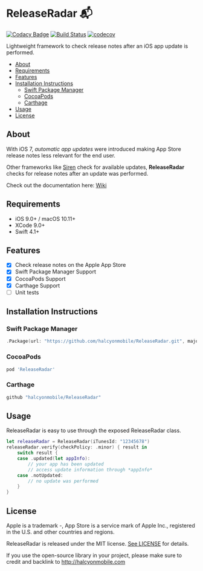 # ReleaseRadar 📬

[![Codacy Badge](https://api.codacy.com/project/badge/Grade/136d1e8dac924d2aa3152ebbdc65faf4)](https://app.codacy.com/app/magyarosibotond/ReleaseRadar?utm_source=github.com&utm_medium=referral&utm_content=halcyonmobile/ReleaseRadar&utm_campaign=Badge_Grade_Settings)
[![Build Status](https://travis-ci.org/halcyonmobile/ReleaseRadar.svg?branch=master)](https://travis-ci.org/halcyonmobile/ReleaseRadar)
[![codecov](https://codecov.io/gh/halcyonmobile/ReleaseRadar/branch/master/graph/badge.svg)](https://codecov.io/gh/halcyonmobile/ReleaseRadar)

Lightweight framework to check release notes after an iOS app update is performed.

- [About](#about)
- [Requirements](#requirements)
- [Features](#features)
- [Installation Instructions](#installation-instructions)
    - [Swift Package Manager](#swift-package-manager)
    - [CocoaPods](#cocoapods)
    - [Carthage](#carthage)
- [Usage](#usage)
- [License](#license)

## About

With iOS 7, *automatic app updates* were introduced making App Store release notes less relevant for the end user.

Other frameworks like [Siren](https://github.com/ArtSabintsev/Siren) check for available updates, **ReleaseRadar** checks for release notes after an update was performed.

Check out the documentation here: [Wiki](https://github.com/halcyonmobile/ReleaseRadar/wiki)

## Requirements

- iOS 9.0+ / macOS 10.11+
- XCode 9.0+
- Swift 4.1+

## Features

- [x] Check release notes on the Apple App Store
- [x] Swift Package Manager Support
- [x] CocoaPods Support
- [x] Carthage Support
- [ ] Unit tests

## Installation Instructions

### Swift Package Manager

```swift
.Package(url: "https://github.com/halcyonmobile/ReleaseRadar.git", majorVersion: 0, minorVersion: 2)
```

### CocoaPods

```ruby
pod 'ReleaseRadar'
```

### Carthage

```swift
github "halcyonmobile/ReleaseRadar"
```

## Usage

ReleaseRadar is easy to use through the exposed ReleaseRadar class.

```swift
let releaseRadar = ReleaseRadar(iTunesId: "12345678")
releaseRadar.verify(checkPolicy: .minor) { result in
    switch result {
    case .updated(let appInfo):
        // your app has been updated
        // access update information through *appInfo*
    case .notUpdated:
        // no update was performed
    }
}
```

## License

Apple is a trademark -, App Store is a service mark of Apple Inc., registered in the U.S. and other countries and regions.

ReleaseRadar is released under the MIT license. [See LICENSE](https://github.com/halcyonmobile/ReleaseRadar/blob/master/LICENSE) for details.

If you use the open-source library in your project, please make sure to credit and backlink to http://halcyonmobile.com
